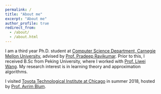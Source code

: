 ```yaml
---
permalink: /
title: "About me"
excerpt: "About me"
author_profile: true
redirect_from: 
  - /about/
  - /about.html
---
```


I am a third year Ph.D. student at [Computer Science Department, Carnegie Mellon University](https://www.csd.cs.cmu.edu/), advised by [Prof. Pradeep Ravikumar](https://www.cs.cmu.edu/~pradeepr/). Prior to this, I received B.Sc from Peking University, where I worked with [Prof. Liwei Wang](http://www.cis.pku.edu.cn/faculty/vision/wangliwei/index.htm). My research interest is in learning theory and approximation algorithms.

I visited [Toyota Technological Institute at Chicago](http://www.ttic.edu/) in summer 2018, hosted by [Prof. Avrim Blum](http://ttic.uchicago.edu/~avrim/).
